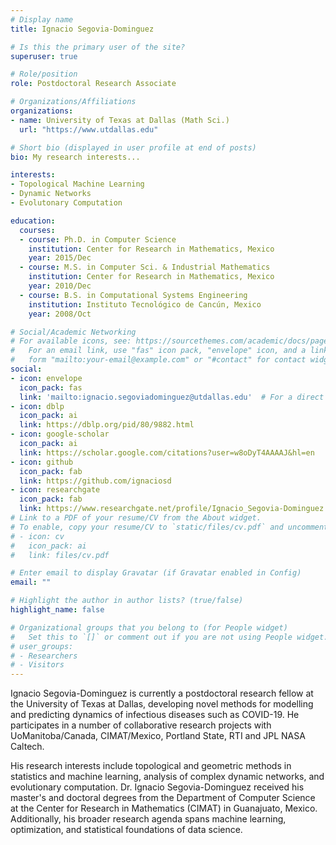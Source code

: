 ```yaml
---
# Display name
title: Ignacio Segovia-Dominguez

# Is this the primary user of the site?
superuser: true

# Role/position
role: Postdoctoral Research Associate

# Organizations/Affiliations
organizations:
- name: University of Texas at Dallas (Math Sci.)
  url: "https://www.utdallas.edu"

# Short bio (displayed in user profile at end of posts)
bio: My research interests...

interests:
- Topological Machine Learning
- Dynamic Networks
- Evolutonary Computation

education:
  courses:
  - course: Ph.D. in Computer Science
    institution: Center for Research in Mathematics, Mexico
    year: 2015/Dec
  - course: M.S. in Computer Sci. & Industrial Mathematics
    institution: Center for Research in Mathematics, Mexico
    year: 2010/Dec
  - course: B.S. in Computational Systems Engineering
    institution: Instituto Tecnológico de Cancún, Mexico
    year: 2008/Oct

# Social/Academic Networking
# For available icons, see: https://sourcethemes.com/academic/docs/page-builder/#icons
#   For an email link, use "fas" icon pack, "envelope" icon, and a link in the
#   form "mailto:your-email@example.com" or "#contact" for contact widget.
social:
- icon: envelope
  icon_pack: fas
  link: 'mailto:ignacio.segoviadominguez@utdallas.edu'  # For a direct email link, use "mailto:test@example.org".
- icon: dblp
  icon_pack: ai
  link: https://dblp.org/pid/80/9882.html
- icon: google-scholar
  icon_pack: ai
  link: https://scholar.google.com/citations?user=w8oDyT4AAAAJ&hl=en
- icon: github
  icon_pack: fab
  link: https://github.com/ignaciosd
- icon: researchgate
  icon_pack: fab
  link: https://www.researchgate.net/profile/Ignacio_Segovia-Dominguez
# Link to a PDF of your resume/CV from the About widget.
# To enable, copy your resume/CV to `static/files/cv.pdf` and uncomment the lines below.
# - icon: cv
#   icon_pack: ai
#   link: files/cv.pdf

# Enter email to display Gravatar (if Gravatar enabled in Config)
email: ""

# Highlight the author in author lists? (true/false)
highlight_name: false

# Organizational groups that you belong to (for People widget)
#   Set this to `[]` or comment out if you are not using People widget.
# user_groups:
# - Researchers
# - Visitors
---
```


Ignacio Segovia-Dominguez is currently a postdoctoral research fellow at the University of Texas at Dallas, developing novel methods for modelling and predicting dynamics of infectious diseases such as COVID-19. He participates in a number of collaborative research projects with UoManitoba/Canada, CIMAT/Mexico, Portland State, RTI and JPL NASA Caltech. 

His research interests include topological and geometric methods in statistics and machine learning, analysis of complex dynamic networks, and evolutionary computation. Dr. Ignacio Segovia-Dominguez received his master's and doctoral degrees from the Department of Computer Science at the Center for Research in Mathematics (CIMAT) in Guanajuato, Mexico. Additionally, his broader research agenda spans machine learning, optimization, and statistical foundations of data science. 

